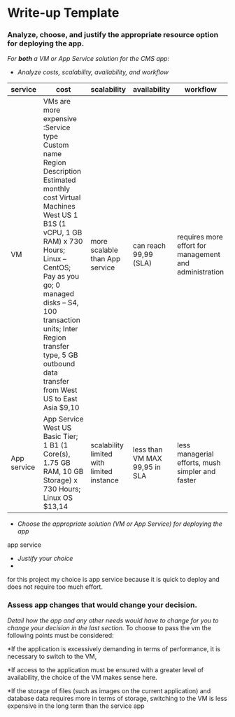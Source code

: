# Write-up Template

### Analyze, choose, and justify the appropriate resource option for deploying the app.

*For **both** a VM or App Service solution for the CMS app:*
- *Analyze costs, scalability, availability, and workflow*

| service        | cost           |scalability  |availability | workflow |
| ----------- | ----------- | ----------- | ----------- |   ----------- |
| VM     | VMs are more expensive :Service type	Custom name	Region	Description	Estimated monthly cost Virtual Machines		West US	1 B1S (1 vCPU, 1 GB RAM) x 730 Hours; Linux – CentOS; Pay as you go; 0 managed disks – S4, 100 transaction units; Inter Region transfer type, 5 GB outbound data transfer from West US to East Asia	$9,10 | more scalable than App service |can reach 99,99 (SLA)|requires more effort for management and administration|
| App service     | App Service		West US	Basic Tier; 1 B1 (1 Core(s), 1.75 GB RAM, 10 GB Storage) x 730 Hours; Linux OS	$13,14      |   scalability limited with limited instance | less than VM MAX 99,95 in SLA|less managerial efforts, mush simpler and faster|


- *Choose the appropriate solution (VM or App Service) for deploying the app*

app service

- *Justify your choice*
- 
for this project my choice is app service because it is quick to deploy and does not require too much effort.

### Assess app changes that would change your decision.

*Detail how the app and any other needs would have to change for you to change your decision in the last section.* 
To choose to pass the vm the following points must be considered:

*If the application is excessively demanding in terms of performance, it is necessary to switch to the VM,

*If access to the application must be ensured with a greater level of availability, the choice of the VM makes sense here.

*If the storage of files (such as images on the current application) and database data requires more in terms of storage, switching to the VM is less expensive in the long term than the service app
